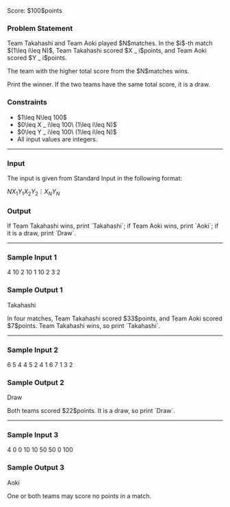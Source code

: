 
<div>

<span>

<span>

<p>
Score: $100$points
</p>

<div>

<section>

### **Problem Statement**

<p>
Team Takahashi and Team Aoki played $N$matches.
In the $i$-th match $(1\leq i\leq N)$, Team Takahashi scored $X _ i$points, and Team Aoki scored $Y _ i$points.
</p>

<p>
The team with the higher total score from the $N$matches wins.
</p>

<p>
Print the winner.
If the two teams have the same total score, it is a draw.
</p>

</section>

</div>

<div>

<section>

### **Constraints**

<ul>

<li>
$1\leq N\leq 100$
</li>

<li>
$0\leq X _ i\leq 100\ (1\leq i\leq N)$
</li>

<li>
$0\leq Y _ i\leq 100\ (1\leq i\leq N)$
</li>

<li>
All input values are integers.
</li>

</ul>

</section>

</div>

---

<div>

<div>

<section>

### **Input**

<p>
The input is given from Standard Input in the following format:
</p>

<div>

$N$$X _ 1$$Y _ 1$$X _ 2$$Y _ 2$$\vdots$$X _ N$$Y _ N$
</div>

</section>

</div>

<div>

<section>

### **Output**

<p>
If Team Takahashi wins, print `Takahashi`; if Team Aoki wins, print `Aoki`; if it is a draw, print `Draw`.
</p>

</section>

</div>

</div>

---

<div>

<section>

### **Sample Input 1**

<div>

4
10 2
10 1
10 2
3 2

</div>

</section>

</div>

<div>

<section>

### **Sample Output 1**

<div>

Takahashi

</div>

<p>
In four matches, Team Takahashi scored $33$points, and Team Aoki scored $7$points.
Team Takahashi wins, so print `Takahashi`.
</p>

</section>

</div>

---

<div>

<section>

### **Sample Input 2**

<div>

6
5 4
4 5
2 4
1 6
7 1
3 2

</div>

</section>

</div>

<div>

<section>

### **Sample Output 2**

<div>

Draw

</div>

<p>
Both teams scored $22$points.
It is a draw, so print `Draw`.
</p>

</section>

</div>

---

<div>

<section>

### **Sample Input 3**

<div>

4
0 0
10 10
50 50
0 100

</div>

</section>

</div>

<div>

<section>

### **Sample Output 3**

<div>

Aoki

</div>

<p>
One or both teams may score no points in a match.
</p>

</section>

</div>

</span>

</span>

</div>
